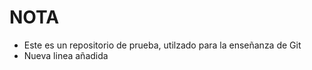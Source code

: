 # NOTA

* Este es un repositorio de prueba, utilzado para la enseñanza de Git
* Nueva linea añadida
